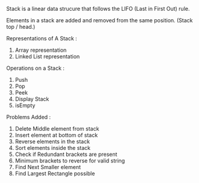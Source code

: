 Stack is a linear data strucure that follows the LIFO (Last in First Out) rule.

Elements in a stack are added and removed from the same position. (Stack top / head.)

Representations of A Stack :
<ol>
    <li>Array representation</li>
    <li>Linked List representation</li>
</ol>

Operations on a Stack :
<ol>
    <li>Push</li>
    <li>Pop</li>
    <li>Peek</li>
    <li>Display Stack</li>
    <li>isEmpty</li>
</ol>

Problems Added : 

<ol>
    <li>Delete Middle element from stack</li>
    <li>Insert element at bottom of stack</li>
    <li>Reverse elements in the stack</li>
    <li>Sort elements inside the stack</li>
    <li>Check if Redundant brackets are present</li>
    <li>Minimum brackets to reverse for valid string</li>
    <li>Find Next Smaller element</li>
    <li>Find Largest Rectangle possible</li>
</ol>